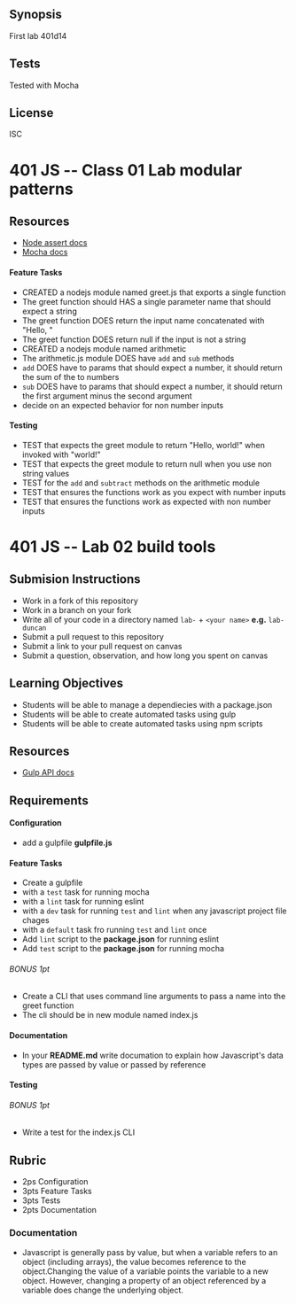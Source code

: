 ## Synopsis
First lab 401d14

## Tests

Tested with Mocha

## License

ISC


401 JS -- Class 01 Lab modular patterns
===

## Resources  
* [Node assert docs](https://nodejs.org/dist/latest-v4.x/docs/api/assert.html)
* [Mocha docs](http://mochajs.org/#getting-started)

#### Feature Tasks  
* CREATED a nodejs module named greet.js that exports a single function
 * The greet function should HAS a single parameter name that should expect a string
 * The greet function DOES return the input name concatenated with "Hello, "
 * The greet function DOES return null if the input is not a string
* CREATED a nodejs module named arithmetic
 * The arithmetic.js module DOES have `add` and `sub` methods
 * `add` DOES have to params that should expect a number, it should return the sum of the to numbers
 * `sub` DOES have to params that should expect a number, it should return the first argument minus the second argument
 * decide on an expected behavior for non number inputs

#### Testing  
* TEST that expects the greet module to return "Hello, world!" when invoked with "world!"
* TEST that expects the greet module to return null when you use non string values
* TEST for the `add` and `subtract` methods on the arithmetic module
 * TEST that ensures the functions work as you expect with number inputs
 * TEST that ensures the functions work as expected with non number inputs

 401 JS -- Lab 02 build tools
===

## Submision Instructions
  * Work in a fork of this repository
  * Work in a branch on your fork
  * Write all of your code in a directory named `lab-` + `<your name>` **e.g.** `lab-duncan`
  * Submit a pull request to this repository
  * Submit a link to your pull request on canvas
  * Submit a question, observation, and how long you spent on canvas  

## Learning Objectives  
* Students will be able to manage a dependiecies with a package.json
* Students will be able to create automated tasks using gulp
* Students will be able to create automated tasks using npm scripts

## Resources  
* [Gulp API docs](https://github.com/gulpjs/gulp/blob/master/docs/API.md)  

## Requirements  
#### Configuration  
* add a gulpfile **gulpfile.js**

#### Feature Tasks  
* Create a gulpfile
 * with a `test` task for running mocha
 * with a `lint` task for running eslint
 * with a `dev` task for running `test` and `lint` when any javascript project file chages
 * with a `default` task fro running `test` and `lint` once
* Add `lint` script to the **package.json** for running eslint
* Add `test` script to the **package.json** for running mocha

###### BONUS 1pt
* Create a CLI that uses command line arguments to pass a name into the greet function
 * The cli should be in new module named index.js

####  Documentation  
* In your **README.md** write documation to explain how Javascript's data types are passed by value or passed by reference

#### Testing  
###### BONUS 1pt
* Write a test for the index.js CLI

## Rubric  
* 2ps Configuration
* 3pts Feature Tasks
* 3pts Tests
* 2pts Documentation

### Documentation
* Javascript is generally pass by value, but when a variable refers to an object (including arrays), the value becomes reference to the object.Changing the value of a variable points the variable to a new object. However, changing a property of an object referenced by a variable does change the underlying object.
